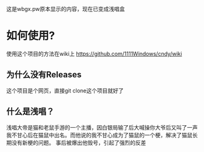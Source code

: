 这是wbgx.pw原本显示的内容，现在已变成浅唱盒

# 如何使用?
使用这个项目的方法在wiki上
https://github.com/1111Windows/cndy/wiki

## 为什么没有Releases
这个项目是个网页，直接git clone这个项目就好了

## 什么是浅唱？
浅唱大帝是猫和老鼠手游的一个主播，因白银局输了后大喊操你大爷后又叫了一声我不甘心后在猫鼠中出名。而他说的我不甘心成为了猫鼠的一个梗，解决了猫鼠长期没有新梗的问题。
事后被爆出他毁号，引起了强烈的反差
